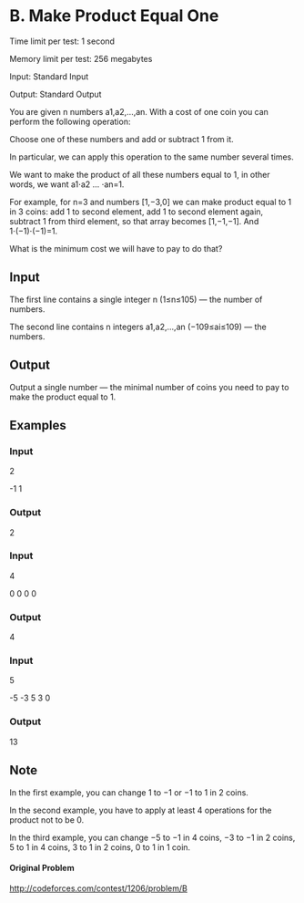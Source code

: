 # B. Make Product Equal One

Time limit per test: 1 second

Memory limit per test: 256 megabytes

Input: Standard Input

Output: Standard Output

You are given n numbers a1,a2,…,an. With a cost of one coin you can perform the following operation:

Choose one of these numbers and add or subtract 1 from it.

In particular, we can apply this operation to the same number several times.

We want to make the product of all these numbers equal to 1, in other words, we want a1⋅a2 … ⋅an=1.

For example, for n=3 and numbers [1,−3,0] we can make product equal to 1 in 3 coins: add 1 to second element, add 1 to second element again, subtract 1 from third element, so that array becomes [1,−1,−1]. And 1⋅(−1)⋅(−1)=1.

What is the minimum cost we will have to pay to do that?

## Input

The first line contains a single integer n (1≤n≤105) — the number of numbers.

The second line contains n integers a1,a2,…,an (−109≤ai≤109) — the numbers.

## Output

Output a single number — the minimal number of coins you need to pay to make the product equal to 1.

## Examples

### Input

2

-1 1

### Output

2

### Input

4

0 0 0 0

### Output

4

### Input

5

-5 -3 5 3 0

### Output

13

## Note

In the first example, you can change 1 to −1 or −1 to 1 in 2 coins.

In the second example, you have to apply at least 4 operations for the product not to be 0.

In the third example, you can change −5 to −1 in 4 coins, −3 to −1 in 2 coins, 5 to 1 in 4 coins, 3 to 1 in 2 coins, 0 to 1 in 1 coin.

#### Original Problem

http://codeforces.com/contest/1206/problem/B
